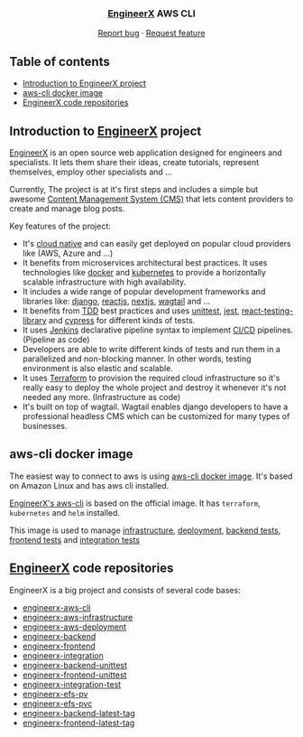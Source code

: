 <p align="center">

  <h3 align="center"><a href="http://a8c390f2223364021a14ec3fb45263a7-1113280492.us-east-2.elb.amazonaws.com">EngineerX</a> AWS CLI</h3>

  <p align="center">
    <a href="https://github.com/HsnVahedi/engineerx-aws-cli/issues/new">Report bug</a>
    ·
    <a href="https://github.com/HsnVahedi/engineerx-aws-cli/issues/new">Request feature</a>
  </p>
</p>


## Table of contents

- [Introduction to EngineerX project](#introduction-to-engineerx-project)
- [aws-cli docker image](#aws-cli-docker-image)
- [EngineerX code repositories](#engineerx-code-repositories)





## Introduction to [EngineerX](https://github.com/HsnVahedi/engineerx-aws-cli/edit/main/README.md) project

[EngineerX](https://github.com/HsnVahedi/engineerx-aws-cli/edit/main/README.md) is an open source web application designed for engineers and specialists. It lets them share their ideas, create tutorials, represent themselves, employ other specialists and ...

Currently, The project is at it's first steps and includes a simple but awesome [Content Management System (CMS)](https://en.wikipedia.org/wiki/Content_management_system) that lets content providers to create and manage blog posts.

Key features of the project:

- It's [cloud native](https://en.wikipedia.org/wiki/Cloud_native_computing) and can easily get deployed on popular cloud providers like (AWS, Azure and ...)
- It benefits from microservices architectural best practices. It uses technologies like [docker](https://www.docker.com/) and [kubernetes](https://kubernetes.io/) to provide a horizontally scalable infrastructure with high availability.
- It includes a wide range of popular development frameworks and libraries like: [django](https://www.djangoproject.com/), [reactjs](https://reactjs.org/), [nextjs](https://nextjs.org/), [wagtail](https://wagtail.io/) and ...
- It benefits from [TDD](https://en.wikipedia.org/wiki/Test-driven_development) best practices and uses [unittest](https://docs.python.org/3/library/unittest.html#module-unittest), [jest](https://jestjs.io/), [react-testing-library](https://testing-library.com/docs/react-testing-library/intro/) and [cypress](https://www.cypress.io/) for different kinds of tests.
- It uses [Jenkins](https://www.jenkins.io/) declarative pipeline syntax to implement [CI/CD](https://en.wikipedia.org/wiki/CI/CD) pipelines. (Pipeline as code)
- Developers are able to write different kinds of tests and run them in a parallelized and non-blocking manner. In other words, testing environment is also elastic and scalable.
- It uses [Terraform](https://www.terraform.io/) to provision the required cloud infrastructure so it's really easy to deploy the whole project and destroy it whenever it's not needed any more. (Infrastructure as code)
- It's built on top of wagtail. Wagtail enables django developers to have a professional headless CMS which can be customized for many types of businesses.




## aws-cli docker image
The easiest way to connect to aws is using [aws-cli docker image](https://hub.docker.com/r/amazon/aws-cli). It's based on Amazon Linux and has aws cli installed.

[EngineerX's aws-cli](https://github.com/HsnVahedi/engineerx-aws-cli/blob/main/Dockerfile) is based on the official image. It has `terraform`, `kubernetes` and `helm` installed.

This image is used to manage [infrastructure](https://github.com/HsnVahedi/engineerx-aws-infrastructure), [deployment](https://github.com/HsnVahedi/engineerx-aws-deployment), [backend tests](https://github.com/HsnVahedi/engineerx-backend-unittest), [frontend tests](https://github.com/HsnVahedi/engineerx-frontend-unittest) and [integration tests](https://github.com/HsnVahedi/engineerx-integration-test)

## [EngineerX](https://github.com/HsnVahedi/engineerx-aws-cli/edit/main/README.md) code repositories

EngineerX is a big project and consists of several code bases:

- [engineerx-aws-cli](https://github.com/HsnVahedi/engineerx-aws-cli)
- [engineerx-aws-infrastructure](https://github.com/HsnVahedi/engineerx-aws-infrastructure)
- [engineerx-aws-deployment](https://github.com/HsnVahedi/engineerx-aws-deployment)
- [engineerx-backend](https://github.com/HsnVahedi/engineerx-backend)
- [engineerx-frontend](https://github.com/HsnVahedi/engineerx-frontend)
- [engineerx-integration](https://github.com/HsnVahedi/engineerx-integration)
- [engineerx-backend-unittest](https://github.com/HsnVahedi/engineerx-backend-unittest)
- [engineerx-frontend-unittest](https://github.com/HsnVahedi/engineerx-frontend-unittest)
- [engineerx-integration-test](https://github.com/HsnVahedi/engineerx-integration-test)
- [engineerx-efs-pv](https://github.com/HsnVahedi/engineerx-efs-pv)
- [engineerx-efs-pvc](https://github.com/HsnVahedi/engineerx-efs-pvc)
- [engineerx-backend-latest-tag](https://github.com/HsnVahedi/engineerx-backend-latest-tag)
- [engineerx-frontend-latest-tag](https://github.com/HsnVahedi/engineerx-frontend-latest-tag)
